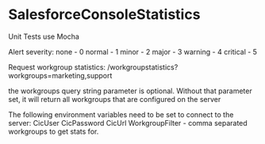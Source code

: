 SalesforceConsoleStatistics
===========================

Unit Tests use Mocha

Alert severity:
none - 0
normal - 1
minor - 2
major - 3
warning - 4
critical - 5


Request workgroup statistics:
/workgroupstatistics?workgroups=marketing,support

the workgroups query string parameter is optional. Without that parameter set, it will return all workgroups that are configured on the server


The following environment variables need to be set to connect to the server:
CicUser
CicPassword
CicUrl
WorkgroupFilter  - comma separated workgroups to get stats for. 

